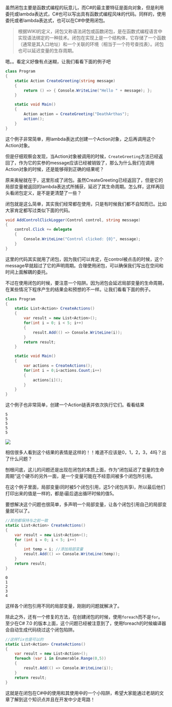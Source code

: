 虽然闭包主要是函数式编程的玩意儿，而C#的最主要特征是面向对象，但是利用委托或lambda表达式，C#也可以写出具有函数式编程风味的代码。同样的，使用委托或者lambda表达式，也可以在C#中使用闭包。

>根据WIKI的定义，闭包又称语法闭包或函数闭包，是在函数式编程语言中实现语法绑定的一种技术。闭包在实现上是一个结构体，它存储了一个函数（通常是其入口地址）和一个关联的环境（相当于一个符号查找表）。闭包也可以延迟变量的生存周期。

嗯。。看定义好像有点迷糊，让我们看看下面的例子吧

```C#
class Program
{
    static Action CreateGreeting(string message)
    {
        return () => { Console.WriteLine("Hello " + message); };
    }

    static void Main()
    {
        Action action = CreateGreeting("DeathArthas");
        action();
    }
}
```

这个例子非常简单，用lambda表达式创建一个Action对象，之后再调用这个Action对象。

但是仔细观察会发现，当Action对象被调用的时候，`CreateGreeting`方法已经返回了，作为它的实参的message应该已经被销毁了，那么为什么我们在调用Action对象的时候，还是能够得到正确的结果呢？
 
原来奥秘就在于，这里形成了闭包。虽然CreateGreeting已经返回了，但是它的局部变量被返回的lambda表达式所捕获，延迟了其生命周期。怎么样，这样再回头看闭包定义，是不是更清楚了一些？
 
闭包就是这么简单，其实我们经常都在使用，只是有时候我们都不自知而已。比如大家肯定都写过类似下面的代码。

```C#
void AddControlClickLogger(Control control, string message)
{
	control.Click += delegate
	{
		Console.WriteLine("Control clicked: {0}", message);
	}
}
```

这里的代码其实就用了闭包，因为我们可以肯定，在control被点击的时候，这个message早就超过了它的声明周期。合理使用闭包，可以确保我们写出在空间和时间上面解耦的委托。
 
不过在使用闭包的时候，要注意一个陷阱。因为闭包会延迟局部变量的生命周期，在某些情况下程序产生的结果会和预想的不一样。让我们看看下面的例子。

```C#
class Program
{
    static List<Action> CreateActions()
    {
        var result = new List<Action>();
        for(int i = 0; i < 5; i++)
        {
            result.Add(() => Console.WriteLine(i));
        }
        return result;
    }

    static void Main()
    {
        var actions = CreateActions();
        for(int i = 0;i<actions.Count;i++)
        {
            actions[i]();
        }
    }
}
```

这个例子也非常简单，创建一个Action链表并依次执行它们。看看结果

```shell
5
5
5
5
5
```

![](https://img1.dotnet9.com/2022/06/1101.png)

相信很多人看到这个结果的表情是这样的！！难道不应该是0，1，2，3，4吗？出了什么问题？

刨根问底，这儿的问题还是出现在闭包的本质上面，作为“闭包延迟了变量的生命周期”这个硬币的另外一面，是一个变量可能在不经意间被多个闭包所引用。

在这个例子里面，局部变量i同时被5个闭包引用，这5个闭包共享i，所以最后他们打印出来的值是一样的，都是i最后退出循环时候的值5。

要想解决这个问题也很简单，多声明一个局部变量，让各个闭包引用自己的局部变量就可以了。

```C#
//其他都保持与之前一致
static List<Action> CreateActions()
{
    var result = new List<Action>();
    for (int i = 0; i < 5; i++)
    {
        int temp = i; //添加局部变量
        result.Add(() => Console.WriteLine(temp));
    }
    return result;
}
```

```shell
0
1
2
3
4
```

这样各个闭包引用不同的局部变量，刚刚的问题就解决了。

除此之外，还有一个修复的方法，在创建闭包的时候，使用`foreach`而不是`for`。至少在C# 7.0 的版本上面，这个问题已经被注意到了，使用foreach的时候编译器会自动生成代码绕过这个闭包陷阱。

```C#
//这样fix也是可以的
static List<Action> CreateActions()
{
    var result = new List<Action>();
    foreach (var i in Enumerable.Range(0,5))
    {
        result.Add(() => Console.WriteLine(i));
    }
    return result;
}
```

这就是在闭包在C#中的使用和其使用中的一个小陷阱，希望大家能通过老胡的文章了解到这个知识点并且在开发中少走弯路！